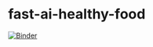 # fast-ai-healthy-food

[![Binder](https://mybinder.org/badge_logo.svg)](https://mybinder.org/v2/gh/Lev-Stambler/fast-ai-healthy-food.git/HEAD?urlpath=%2Fvoila%2Frender%2Fhealthy_or_not.ipynb)
